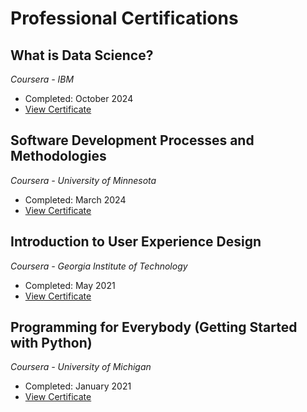 # Professional Certifications

## What is Data Science? 
*Coursera - IBM*
- Completed: October 2024
- [View Certificate](https://coursera.org/share/33ab2e1be4b178efff3989146677dff5)

## Software Development Processes and Methodologies 
*Coursera - University of Minnesota*
- Completed: March 2024
- [View Certificate](https://coursera.org/share/17b22c5dad64c712f56e44898d18f7b1)

## Introduction to User Experience Design 
*Coursera - Georgia Institute of Technology*
- Completed: May 2021
- [View Certificate](https://coursera.org/share/a7e637a1c861c57f3b6047e14aefe8cc)

## Programming for Everybody (Getting Started with Python) 
*Coursera - University of Michigan*
- Completed: January 2021
- [View Certificate](https://coursera.org/share/a65814154a1b0dcff191a08785597029)